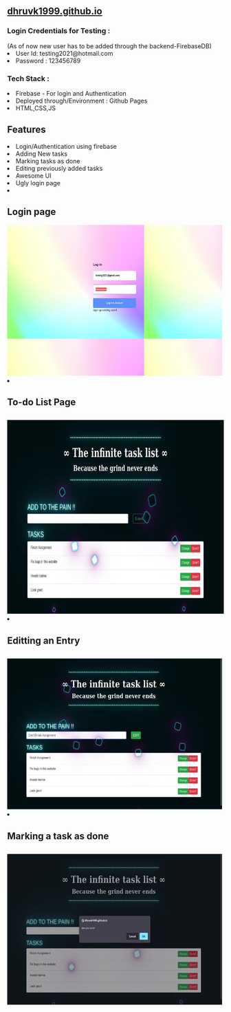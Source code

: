 
<h2><a href="dhruvk1999.github.io"> dhruvk1999.github.io </a></h2>
<h3>Login Credentials for Testing : </h3>
(As of now new user has to be added through the backend-FirebaseDB)
<li>User Id: testing2021@hotmail.com </li>
<li>Password : 123456789 </li>
<h3>Tech Stack : </h3>
<li>Firebase - For login and Authentication </li>
<li>Deployed through/Environment : Github Pages</li>
<li>HTML,CSS,JS</li>
<h2>Features</h2> 
<li> Login/Authentication using firebase</li>
<li> Adding New tasks</li>
<li> Marking tasks as done</li>
<li> Editing previously added tasks</li> 
<li> Awesome UI</li>
<li> Ugly login page</li>
<li><h2>Login page </h2></li>
 <img src="login.jpg" width="500" height="350"/>
<li><h2>To-do List Page<h2></li>
  <img src="main.jpg" width="700" height="450"/>

<li><h2>Editting an Entry <h2></li>
  <img src="edit.jpg" width="500" height="350"/>

<li><h2>Marking a task as done<h2></li>
  <img src="delete.jpg" width="500" height="350"/>

 

 
